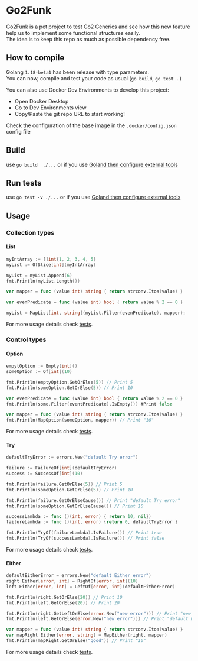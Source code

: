 # Go2Funk

Go2Funk is a pet project to test Go2 Generics and see how this new feature help us to implement some functional
structures easily.  
The idea is to keep this repo as much as possible dependency free.

## How to compile
Golang `1.18-beta1` has been release with type parameters.   
You can now, compile and test your code as usual (`go build`, `go test` ...)

You can also use Docker Dev Environments to develop this project:
* Open Docker Desktop
* Go to Dev Environments view
* Copy/Paste the git repo URL to start working!   
  
Check the configuration of the base image in the `.docker/config.json` config file


## Build

use `go build  ./...` or if you
use [Goland then configure external tools](https://www.jetbrains.com/help/go/how-to-use-type-parameters-for-generic-programming.html)

## Run tests

use `go test -v ./...` or if you
use [Goland then configure external tools](https://www.jetbrains.com/help/go/how-to-use-type-parameters-for-generic-programming.html)

## Usage

### Collection types

#### List

```go
myIntArray := []int{1, 2, 3, 4, 5}
myList := OfSlice[int](myIntArray)

myList = myList.Append(6)
fmt.Println(myList.Length())

var mapper = func (value int) string { return strconv.Itoa(value) }

var evenPredicate = func (value int) bool { return value % 2 == 0 }

myList = MapList[int, string](myList.Filter(evenPredicate), mapper); 
```

For more usage details check [tests](./api/collection/list_test.go).

### Control types

#### Option

```go
empytOption := Empty[int]()
someOption := Of[int](10)

fmt.Println(emptyOption.GetOrElse(5)) // Print 5
fmt.Println(someOption.GetOrElse(5)) // Print 10

var evenPredicate = func (value int) bool { return value % 2 == 0 }
fmt.Println(some.Filter(eventPredicate).IsEmpty()) #Print false

var mapper = func (value int) string { return strconv.Itoa(value) }
fmt.Println(MapOption(someOption, mapper)) // Print "10"
```

For more usage details check [tests](./api/control/option_test.go).

#### Try

```go
defaultTryError := errors.New("default Try error")

failure := FailureOf[int](defaultTryError)
success := SuccessOf[int](10)

fmt.Println(failure.GetOrElse(5)) // Print 5
fmt.Println(someOption.GetOrElse(5)) // Print 10

fmt.Println(failure.GetOrElseCause()) // Print "default Try error"
fmt.Println(someOption.GetOrElseCause()) // Print 10

successLambda := func ()(int, error) { return 10, nil})
failureLambda := func ()(int, error) {return 0, defaultTryError }

fmt.Println(TryOf(failureLambda).IsFailure()) // Print true
fmt.Println(TryOf(successLambda).IsFailure()) // Print false
```

For more usage details check [tests](./api/control/try_test.go).

#### Either

```go
defaultEitherError = errors.New("default Either error")
right Either[error, int] = RightOf[error, int](10)
left Either[error, int] = LeftOf[error, int](defaultEitherError)

fmt.Println(right.GetOrElse(20)) // Print 10
fmt.Println(left.GetOrElse(20)) // Print 20

fmt.Println(right.GetLeftOrElse(error.New("new error"))) // Print "new error"
fmt.Println(left.GetOrElse(error.New("new error"))) // Print "default Either error"

var mapper = func (value int) string { return strconv.Itoa(value) }
var mapRight Either[error, string] = MapEither(right, mapper)
fmt.Println(mapRight.GetOrElse("good")) // Print "10"
```

For more usage details check [tests](./api/control/either_test.go).